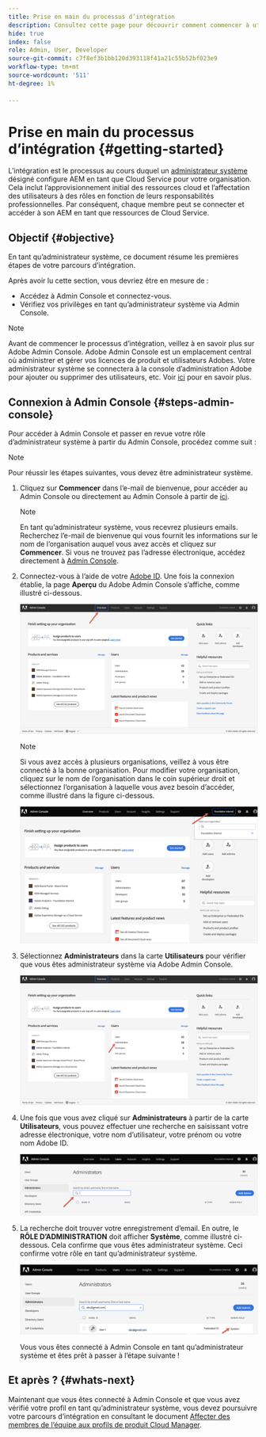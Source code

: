 ```yaml
---
title: Prise en main du processus d’intégration
description: Consultez cette page pour découvrir comment commencer à utiliser le parcours d’intégration
hide: true
index: false
role: Admin, User, Developer
source-git-commit: c7f8ef3b1bb120d393118f41a21c55b52bf023e9
workflow-type: tm+mt
source-wordcount: '511'
ht-degree: 1%

---
```


# Prise en main du processus d’intégration {#getting-started}

L’intégration est le processus au cours duquel un [administrateur système](https://experienceleague.adobe.com/docs/experience-manager-cloud-service/onboarding/onboarding-concepts/system-administrator.html?lang=en) désigné configure AEM en tant que Cloud Service pour votre organisation. Cela inclut l’approvisionnement initial des ressources cloud et l’affectation des utilisateurs à des rôles en fonction de leurs responsabilités professionnelles. Par conséquent, chaque membre peut se connecter et accéder à son AEM en tant que ressources de Cloud Service.

## Objectif {#objective}

En tant qu’administrateur système, ce document résume les premières étapes de votre parcours d’intégration.

Après avoir lu cette section, vous devriez être en mesure de :

* Accédez à Admin Console et connectez-vous.
* Vérifiez vos privilèges en tant qu’administrateur système via Admin Console.

>[!NOTE]
>Avant de commencer le processus d’intégration, veillez à en savoir plus sur Adobe Admin Console. Adobe Admin Console est un emplacement central où administrer et gérer vos licences de produit et utilisateurs Adobes. Votre administrateur système se connectera à la console d’administration Adobe pour ajouter ou supprimer des utilisateurs, etc. Voir [ici](https://experienceleague.adobe.com/docs/experience-manager-cloud-service/onboarding/onboarding-concepts/admin-console.html?lang=en) pour en savoir plus.


## Connexion à Admin Console {#steps-admin-console}

Pour accéder à Admin Console et passer en revue votre rôle d’administrateur système à partir du Admin Console, procédez comme suit :

>[!NOTE]
>Pour réussir les étapes suivantes, vous devez être administrateur système.

1. Cliquez sur **Commencer** dans l’e-mail de bienvenue, pour accéder au Admin Console ou directement au Admin Console à partir de [ici](https://adminconsole.adobe.com).

   >[!NOTE]
   >En tant qu’administrateur système, vous recevrez plusieurs emails. Recherchez l’e-mail de bienvenue qui vous fournit les informations sur le nom de l’organisation auquel vous avez accès et cliquez sur **Commencer**. Si vous ne trouvez pas l’adresse électronique, accédez directement à [Admin Console](https://adminconsole.adobe.com/).

1. Connectez-vous à l’aide de votre [Adobe ID](https://experienceleague.adobe.com/docs/experience-manager-cloud-service/onboarding/onboarding-concepts/adobe-id.html?lang=en). Une fois la connexion établie, la page **Aperçu** du Adobe Admin Console s’affiche, comme illustré ci-dessous.

   ![](/help/journey-onboarding/assets/get-started1.png)

   >[!NOTE]
   >Si vous avez accès à plusieurs organisations, veillez à vous être connecté à la bonne organisation. Pour modifier votre organisation, cliquez sur le nom de l’organisation dans le coin supérieur droit et sélectionnez l’organisation à laquelle vous avez besoin d’accéder, comme illustré dans la figure ci-dessous.

   ![](/help/journey-onboarding/assets/admin-console-orgswitch.png)

1. Sélectionnez **Administrateurs** dans la carte **Utilisateurs** pour vérifier que vous êtes administrateur système via Adobe Admin Console.

   ![](/help/journey-onboarding/assets/get-started2.png)

1. Une fois que vous avez cliqué sur **Administrateurs** à partir de la carte **Utilisateurs**, vous pouvez effectuer une recherche en saisissant votre adresse électronique, votre nom d’utilisateur, votre prénom ou votre nom Adobe ID.

   ![](/help/journey-onboarding/assets/get-started3.png)

1. La recherche doit trouver votre enregistrement d’email. En outre, le **RÔLE D’ADMINISTRATION** doit afficher **Système**, comme illustré ci-dessous. Cela confirme que vous êtes administrateur système. Ceci confirme votre rôle en tant qu’administrateur système.

   ![](/help/journey-onboarding/assets/get-started4.png)

   Vous vous êtes connecté à Admin Console en tant qu’administrateur système et êtes prêt à passer à l’étape suivante !

## Et après ? {#whats-next}

Maintenant que vous êtes connecté à Admin Console et que vous avez vérifié votre profil en tant qu’administrateur système, vous devez poursuivre votre parcours d’intégration en consultant le document [Affecter des membres de l’équipe aux profils de produit Cloud Manager](/help/journey-onboarding/sysadmin/assign-team-members-aem-cloud-service.md).

